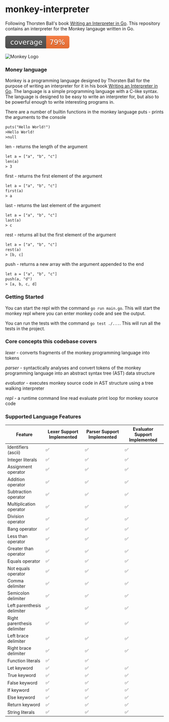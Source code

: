 # monkey-interpreter

Following Thorsten Ball's book [Writing an Interpreter in Go](https://interpreterbook.com/). This repository contains an interpreter for the Monkey langauge written in Go.

![coverage](https://raw.githubusercontent.com/lukeryannetnz/monkey-interpreter/badges/.badges/main/coverage.svg)

![Monkey Logo](https://interpreterbook.com/img/monkey_logo-d5171d15.png)

### Money language
Monkey is a programming language designed by Thorsten Ball for the purpose of writing an interpreter for it in his book [Writing an Interpreter in Go](https://interpreterbook.com/). The language is a simple programming language with a C-like syntax. The language is designed to be easy to write an interpreter for, but also to be powerful enough to write interesting programs in.

There are a number of builtin functions in the monkey language
puts - prints the arguments to the console
```monkey
puts("Hello World!")
>Hello World!
>null
```

len - returns the length of the argument
```monkey
let a = ["a", "b", "c"]
len(a)
> 3
```

first - returns the first element of the argument
```monkey
let a = ["a", "b", "c"]
first(a)
> a
```

last - returns the last element of the argument
```monkey
let a = ["a", "b", "c"]
last(a)
> c
```

rest - returns all but the first element of the argument
```monkey
let a = ["a", "b", "c"]
rest(a)
> [b, c]
```

push - returns a new array with the argument appended to the end
```monkey
let a = ["a", "b", "c"]
push(a, "d")
> [a, b, c, d]
```

### Getting Started
You can start the repl with the command `go run main.go`. This will start the monkey repl where you can enter monkey code and see the output.

You can run the tests with the command `go test ./...`. This will run all the tests in the project.

### Core concepts this codebase covers

_lexer_ - converts fragments of the monkey programming language into tokens

_parser_ - syntactically analyses and convert tokens of the monkey programming language into an abstract syntax tree (AST) data structure

_evaluator_ - executes monkey source code in AST structure using a tree walking interpreter

_repl_ - a runtime command line read evaluate print loop for monkey source code

### Supported Language Features

|Feature|Lexer Support Implemented|Parser Support Implemented|Evaluator Support Implemented|
|-------|-------------------------|--------------------------|-----------------------------|
|Identifiers (ascii) |✅|✅|✅|
|Integer literals |✅|✅|✅|
|Assignment operator |✅|✅|✅|
|Addition operator |✅|✅|✅|
|Subtraction operator |✅|✅|✅|
|Multiplication operator |✅|✅|✅|
|Division operator |✅|✅|✅|
|Bang operator |✅|✅|✅|
|Less than operator |✅|✅|✅|
|Greater than operator |✅|✅|✅|
|Equals operator |✅|✅|✅|
|Not equals operator |✅|✅|✅|
|Comma delimiter |✅|✅|✅|
|Semicolon delimiter |✅|✅|✅|
|Left parenthesis delimiter |✅|✅|✅|
|Right parenthesis delimiter |✅|✅|✅|
|Left brace delimiter |✅|✅|✅|
|Right brace delimiter |✅|✅|✅|
|Function literals |✅|✅| |
|Let keyword |✅|✅|✅|
|True keyword |✅|✅|✅|
|False keyword |✅|✅|✅|
|If keyword |✅|✅|✅|
|Else keyword |✅|✅|✅|
|Return keyword |✅|✅|✅|
|String literals |✅|✅|✅|
